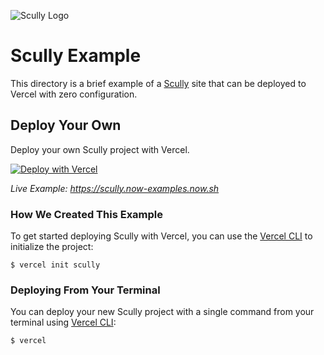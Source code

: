 ![Scully Logo](https://github.com/vercel/vercel/blob/master/packages/frameworks/logos/scully.svg)

# Scully Example

This directory is a brief example of a [Scully](https://scully.io) site that can be deployed to Vercel with zero configuration.

## Deploy Your Own

Deploy your own Scully project with Vercel.

[![Deploy with Vercel](https://vercel.com/button)](https://vercel.com/import/project?template=https://github.com/vercel/vercel/tree/master/examples/scully)

_Live Example: https://scully.now-examples.now.sh_

### How We Created This Example

To get started deploying Scully with Vercel, you can use the [Vercel CLI](https://vercel.com/download) to initialize the project:

```shell
$ vercel init scully
```

### Deploying From Your Terminal

You can deploy your new Scully project with a single command from your terminal using [Vercel CLI](https://vercel.com/download):

```shell
$ vercel
```
